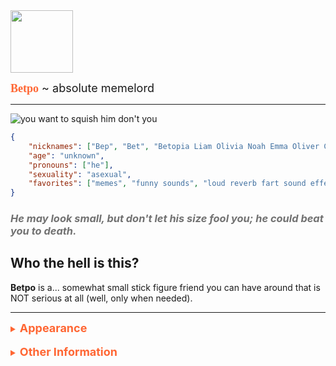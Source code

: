 <img src="https://cdn.discordapp.com/attachments/985729434164297748/1178141834594234368/betpo.gif?ex=65751116" width="100"/>

<font size="4"><span style="color:#ff6633;font-family:Comic Sans MS">**Betpo**</span> ~ absolute memelord</font>

---
![you want to squish him don't you](https://cdn.discordapp.com/attachments/985729434164297748/1178118331266498620/betpo.png)
```json
{
    "nicknames": ["Bep", "Bet", "Betopia Liam Olivia Noah Emma Oliver Charlotte Elijah Amelia James Ava William Sophia Benjamin Isabella Lucas Mia Henry Evelyn Theodore Harper zippyfourmeal jr the 60th"],
    "age": "unknown",
    "pronouns": ["he"],
    "sexuality": "asexual",
    "favorites": ["memes", "funny sounds", "loud reverb fart sound effect"]
}
```
### *<span style="color:#717171">He may look small, but don't let his size fool you; he could beat you to death.</span>*
## Who the hell is this?
**Betpo** is a... somewhat small stick figure friend you can have around that is NOT serious at all (well, only when needed).

---
<details>
<summary style="color:#ff6633"><font size="4"><b>Appearance</b></font></summary>
He... he's just a stick figure. He also has black shiny hair I guess. Not really notably black since my art style doesn't use pure #000000.
</details>
­
<details>
<summary style="color:#ff6633"><font size="4"><b>Other Information</b></font></summary>

- He does not have gender/sex, he is just a drawing but refers to himself with **he/him** pronouns
- He can quite literally say any meme sound
whenever he wants, he's like a soundboard of some sorts. It makes sense because he comes from ███████████
- He is somewhat elastic, so he can sorta change height or the length of his limbs
- He does not
- As said before, he's not serious/mature most of the time, only when it's necessary
</details>
